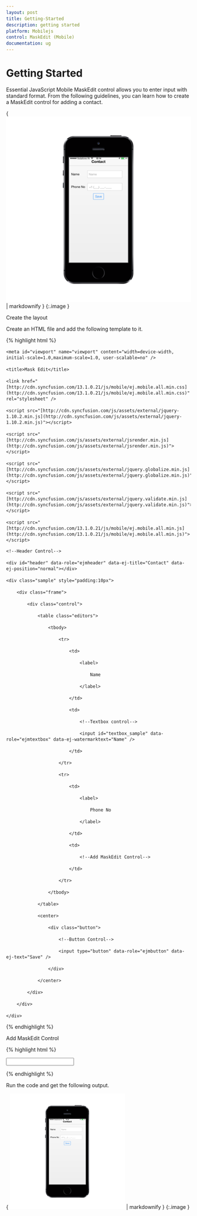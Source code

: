 ```yaml
---
layout: post
title: Getting-Started
description: getting started
platform: Mobilejs
control: MaskEdit (Mobile)
documentation: ug
---
```


# Getting Started

Essential JavaScript Mobile MaskEdit control allows you to enter input with standard format. From the following guidelines, you can learn how to create a MaskEdit control for adding a contact.

{ ![C:/Users/Vignesh Kumar/Desktop/screen.png](Getting-Started_images/Getting-Started_img1.png) | markdownify }
{:.image }


Create the layout

Create an HTML file and add the following template to it.

{% highlight html %}

<!DOCTYPE html>

<html>

<head>

    <meta id="viewport" name="viewport" content="width=device-width, initial-scale=1.0,maximum-scale=1.0, user-scalable=no" />

    <title>Mask Edit</title>

    <link href="[http://cdn.syncfusion.com/13.1.0.21/js/mobile/ej.mobile.all.min.css](http://cdn.syncfusion.com/13.1.0.21/js/mobile/ej.mobile.all.min.css)" rel="stylesheet" />

    <script src="[http://cdn.syncfusion.com/js/assets/external/jquery-1.10.2.min.js](http://cdn.syncfusion.com/js/assets/external/jquery-1.10.2.min.js)"></script>

    <script src="[http://cdn.syncfusion.com/js/assets/external/jsrender.min.js](http://cdn.syncfusion.com/js/assets/external/jsrender.min.js)"></script>

    <script src="[http://cdn.syncfusion.com/js/assets/external/jquery.globalize.min.js](http://cdn.syncfusion.com/js/assets/external/jquery.globalize.min.js)"></script>

    <script src="[http://cdn.syncfusion.com/js/assets/external/jquery.validate.min.js](http://cdn.syncfusion.com/js/assets/external/jquery.validate.min.js)"></script>

    <script src="[http://cdn.syncfusion.com/13.1.0.21/js/mobile/ej.mobile.all.min.js](http://cdn.syncfusion.com/13.1.0.21/js/mobile/ej.mobile.all.min.js)"></script>

</head>

<body>

    <!--Header Control-->

    <div id="header" data-role="ejmheader" data-ej-title="Contact" data-ej-position="normal"></div>

    <div class="sample" style="padding:10px">

        <div class="frame">

            <div class="control">

                <table class="editors">

                    <tbody>

                        <tr>

                            <td>

                                <label>

                                    Name

                                </label>

                            </td>

                            <td>

                                <!--Textbox control-->

                                <input id="textbox_sample" data-role="ejmtextbox" data-ej-watermarktext="Name" />

                            </td>

                        </tr>

                        <tr>

                            <td>

                                <label>

                                    Phone No

                                </label>

                            </td>

                            <td>

                                <!--Add MaskEdit Control-->                                

                            </td>

                        </tr>

                    </tbody>

                </table>

                <center>

                    <div class="button">

                        <!--Button Control-->

                        <input type="button" data-role="ejmbutton" data-ej-text="Save" />

                    </div>

                </center>

            </div>

        </div>

    </div>

</body>

</html>





{% endhighlight %}



Add MaskEdit Control

{% highlight html %}

<input id="maskedit_sample" data-role="ejmmaskedit" data-ej-watermarktext="Maskedit" data-ej-mask="+1 (999) 999-9999" />



{% endhighlight %}



Run the code and get the following output.

{ ![C:/Users/Vignesh Kumar/Desktop/screen.png](Getting-Started_images/Getting-Started_img2.png) | markdownify }
{:.image }


